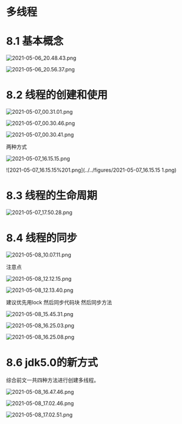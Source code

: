 # 多线程

# 8.1 基本概念

![2021-05-06_20.48.43.png](../../figures/2021-05-06_20.48.43.png)

![2021-05-06_20.56.37.png](../../figures/2021-05-06_20.56.37.png)

# 8.2 线程的创建和使用

![2021-05-07_00.31.01.png](../../figures/2021-05-07_00.31.01.png)

![2021-05-07_00.30.46.png](../../figures/2021-05-07_00.30.46.png)

![2021-05-07_00.30.41.png](../../figures/2021-05-07_00.30.41.png)

两种方式

![2021-05-07_16.15.15.png](../../figures/2021-05-07_16.15.15.png)

![2021-05-07_16.15.15%201.png](../../figures/2021-05-07_16.15.15 1.png)

# 8.3 线程的生命周期

![2021-05-07_17.50.28.png](../../figures/2021-05-07_17.50.28.png)

# 8.4 线程的同步

![2021-05-08_10.07.11.png](../../figures/2021-05-08_10.07.11.png)

注意点

![2021-05-08_12.12.15.png](../../figures/2021-05-08_12.12.15.png)

![2021-05-08_12.13.40.png](../../figures/2021-05-08_12.13.40.png)

建议优先用lock 然后同步代码块 然后同步方法

![2021-05-08_15.45.31.png](../../figures/2021-05-08_15.45.31.png)

![2021-05-08_16.25.03.png](../../figures/2021-05-08_16.25.03.png)

![2021-05-08_16.25.08.png](../../figures/2021-05-08_16.25.08.png)

# 8.6 jdk5.0的新方式

综合前文一共四种方法进行创建多线程。

![2021-05-08_16.47.46.png](../../figures/2021-05-08_16.47.46.png)

![2021-05-08_17.02.46.png](../../figures/2021-05-08_17.02.46.png)

![2021-05-08_17.02.51.png](../../figures/2021-05-08_17.02.51.png)

